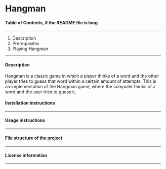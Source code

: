 # Hangman

#### Table of Contents, if the README file is long
---
1. Description
1. Prerequisites 
1. Playing Hangman
---
#### Description
Hangman is a classic game in which a player thinks of a word and the other player tries to guess that word within a certain amount of attempts. This is an implementation of the Hangman game, where the computer thinks of a word and the user tries to guess it. 

#### Installation instructions
---

#### Usage instructions
---

#### File structure of the project
---

#### License information
---


